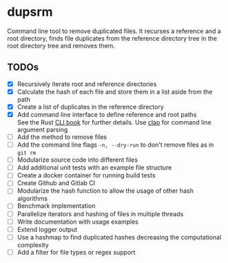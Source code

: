 # dupsrm

Command line tool to remove duplicated files.
It recurses a reference and a root directory, finds file duplicates from the reference directory tree in the root directory tree and removes them.

## TODOs

- [x] Recursively iterate root and reference directories
- [x] Calculate the hash of each file and store them in a list aside from the path
- [x] Create a list of duplicates in the reference directory
- [x] Add command line interface to define reference and root paths \
    See the Rust [CLI book](https://rust-cli.github.io/book/index.html) for further details.
    Use [clap](https://docs.rs/clap/latest/clap/) for command line argument parsing
- [ ] Add the method to remove files
- [ ] Add the command line flags `-n, --dry-run` to don't remove files as in `git rm`
- [ ] Modularize source code into different files
- [ ] Add additional unit tests with an example file structure
- [ ] Create a docker container for running build tests
- [ ] Create Github and Gitlab CI
- [ ] Modularize the hash function to allow the usage of other hash algorithms
- [ ] Benchmark implementation
- [ ] Parallelize iterators and hashing of files in multiple threads
- [ ] Write documentation with usage examples
- [ ] Extend logger output
- [ ] Use a hashmap to find duplicated hashes decreasing the computational complexity
- [ ] Add a filter for file types or regex support

